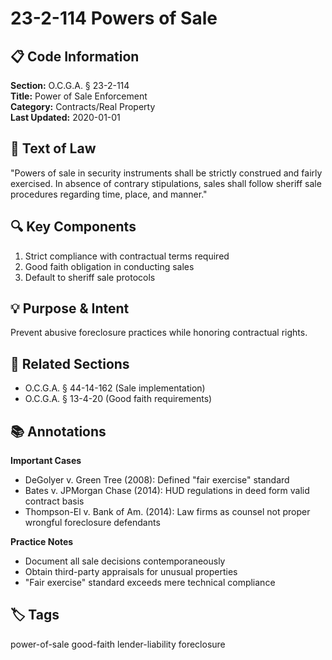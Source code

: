 # 23-2-114 Powers of Sale

## 📋 Code Information

**Section:** O.C.G.A. § 23-2-114  
**Title:** Power of Sale Enforcement  
**Category:** Contracts/Real Property  
**Last Updated:** 2020-01-01

## 📝 Text of Law

"Powers of sale in security instruments shall be strictly construed and fairly exercised. In absence of contrary stipulations, sales shall follow sheriff sale procedures regarding time, place, and manner."

## 🔍 Key Components

1. Strict compliance with contractual terms required  
2. Good faith obligation in conducting sales  
3. Default to sheriff sale protocols

## 💡 Purpose & Intent

Prevent abusive foreclosure practices while honoring contractual rights.

## 🔗 Related Sections

- O.C.G.A. § 44-14-162 (Sale implementation)  
- O.C.G.A. § 13-4-20 (Good faith requirements)

## 📚 Annotations

**Important Cases**  
- DeGolyer v. Green Tree (2008): Defined "fair exercise" standard  
- Bates v. JPMorgan Chase (2014): HUD regulations in deed form valid contract basis
- Thompson-El v. Bank of Am. (2014): Law firms as counsel not proper wrongful foreclosure defendants

**Practice Notes**  
- Document all sale decisions contemporaneously  
- Obtain third-party appraisals for unusual properties
- "Fair exercise" standard exceeds mere technical compliance

## 🏷️ Tags

power-of-sale good-faith lender-liability foreclosure

